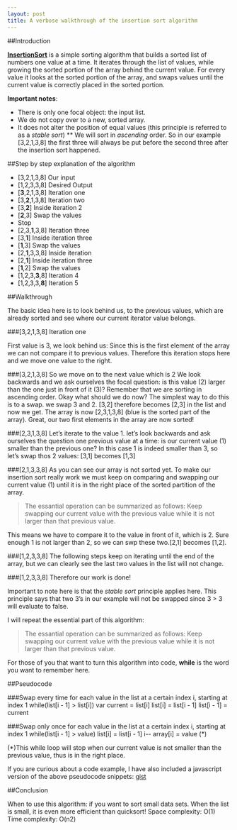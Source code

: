 ```yaml
---
layout: post
title: A verbose walkthrough of the insertion sort algorithm
---
```

##Introduction

[**InsertionSort**](https://en.wikipedia.org/wiki/Insertion_sort) is a simple sorting algorithm that builds a sorted list of numbers one value at a time. It iterates through the list of values, while growing the sorted portion of the array behind the current value. For every value it looks at the sorted portion of the array, and swaps values until the current value is correctly placed in the sorted portion. 

**Important notes**: 
*  There is only one focal object: the input list.
*  We do not copy over to a new, sorted array.
*  It does not alter the position of equal values (this principle is referred to as a *stable sort*)
** We will sort in *ascending* order. So in our example [3,2,1,3,8] the first three will always be put before the second three after the insertion sort happened.

##Step by step explanation of the algorithm

-  [3,2,1,3,8] Our input
-  [1,2,3,3,8] Desired Output
-  [**3**,2,1,3,8] Iteration one
-  [3,**2**,1,3,8] Iteration two 
-    [3,**2**] Inside iteration 2
-    [**2**,3] Swap the values
-    Stop
-  [2,3,**1**,3,8] Iteration three
-    [3,**1**] Inside iteration three
-    [**1**,3] Swap the values
-    [2,**1**,3,3,8] Inside iteration
-    [2,**1**] Inside iteration three
-    [**1**,2] Swap the values
-  [1,2,3,**3**,8] Iteration 4
-  [1,2,3,3,**8**] Iteration 5
  

##Walkthrough

The basic idea here is to look behind us, to the previous values, which are already sorted and see where our current iterator value belongs. 

###[3,2,1,3,8] Iteration one

First value is 3, we look behind us: Since this is the first element of the array we can not compare it to previous values. Therefore this iteration stops here and we move one value to the right. 

###[3,2,1,3,8]
So we move on to the next value which is 2
We look backwards and we ask ourselves the focal question: is this value (2) larger than the one just in front of it (3)? Remember that we are sorting in ascending order. Okay what should we do now? The simplest way to do this is to a swap. we swap 3 and 2. [3,2] therefore becomes [2,3] in the list and now we get. The array is now [2,3,1,3,8] (blue is the sorted part of the array). Great, our two first elements in the array are now sorted!

###[2,3,1,3,8] 
Let’s iterate to the value 1. let’s look backwards and ask ourselves the question one previous value at a time: is our current value (1) smaller than the previous one? In this case 1 is indeed smaller than 3, so let’s swap thos 2 values:
[3,1] becomes [1,3] 

###[2,1,3,3,8]
As you can see our array is not sorted yet. To make our insertion sort really work we must keep on comparing and swapping our current value (1) until it is in the right place of the sorted partition of the array. 

>The essantial operation can be summarized as follows: Keep swapping our current value with the previous value while it is not larger than that previous value.

This means we have to compare it to the value in front of it, which is 2. Sure enough 1 is not larger than 2, so we can swp these two.[2,1] becomes [1,2].

###[1,2,3,3,8] 
The following steps keep on iterating until the end of the array, but we can clearly see the last two values in the list will not change. 

###[1,2,3,3,8]
Therefore our work is done! 

Important to note here is that the *stable sort* principle applies here. This principle says that two 3’s in our example will not be swapped since 3 > 3 will evaluate to false.

I will repeat the essential part of this algorithm: 
>The essantial operation can be summarized as follows: Keep swapping our current value with the previous value while it is not larger than that previous value.

For those of you that want to turn this algorithm into code, **while** is the word you want to remember here.

##Pseudocode 

###Swap every time 
for each value in the list at a certain index i, starting at index 1
  while(list[i - 1] > list[i])
    var current = list[i]
    list[i] = list[i - 1]
    list[i - 1] = current


###Swap only once 
for each value in the list at a certain index i, starting at index 1
  while(list[i - 1] > value)
    list[i] = list[i - 1]
    i--
  array[i] = value (*)

(*)This while loop will stop when our current value is not smaller than the previous value, thus is in the right place.

If you are curious about a code example, I have also included a javascript version of the above pseudocode snippets: [gist](https://gist.github.com/tscheys/54e5fca6dd92f5dd8c57)

##Conclusion

When to use this algorithm: if you want to sort small data sets. When the list is small, it is even more efficient than quicksort!
Space complexity: O(1)
Time complexity: O(n2)
